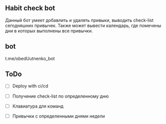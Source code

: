 ## Habit check bot

Данный бот умеет добавлить и удалять привыки,
выводить check-list сегодняшних привычек. Также может вывести календарь, где помечены дни в которых выполнены все привычки.

## bot
t.me/obedUutnenko_bot

## ToDo
- [ ] Deploy with ci/cd
- [ ] Получение check-list по определенному дню
- [ ] Клавиатура для команд
- [ ] Привычки с определенными днями недели


